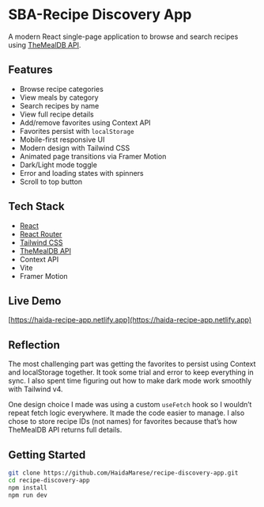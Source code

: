 # SBA-Recipe Discovery App

A modern React single-page application to browse and search recipes using [TheMealDB API](https://www.themealdb.com/).

## Features
- Browse recipe categories  
- View meals by category  
- Search recipes by name  
- View full recipe details  
- Add/remove favorites using Context API  
- Favorites persist with `localStorage`  
- Mobile-first responsive UI  
- Modern design with Tailwind CSS  
- Animated page transitions via Framer Motion  
- Dark/Light mode toggle  
- Error and loading states with spinners  
- Scroll to top button

## Tech Stack
- [React](https://react.dev/)
- [React Router](https://reactrouter.com/)
- [Tailwind CSS](https://tailwindcss.com/docs/installation/using-vite)
- [TheMealDB API](https://www.themealdb.com/)
- Context API
- Vite
- Framer Motion

##  Live Demo

 [https://haida-recipe-app.netlify.app](https://haida-recipe-app.netlify.app)

 ##  Reflection

The most challenging part was getting the favorites to persist using Context and localStorage together. It took some trial and error to keep everything in sync. I also spent time figuring out how to make dark mode work smoothly with Tailwind v4.

One design choice I made was using a custom `useFetch` hook so I wouldn’t repeat fetch logic everywhere. It made the code easier to manage. I also chose to store recipe IDs (not names) for favorites because that’s how TheMealDB API returns full details.


## Getting Started

```bash
git clone https://github.com/HaidaMarese/recipe-discovery-app.git
cd recipe-discovery-app
npm install
npm run dev
